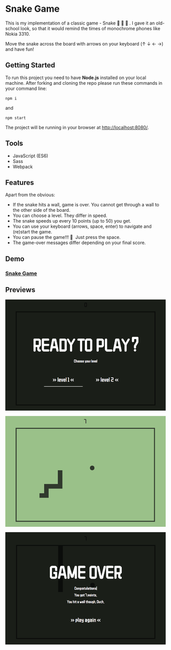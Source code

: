 # Snake Game

T​his​ is my implementation of a classic game - Snake :snake: :snake: :snake: ​. I gave it an old-school look, so that it would remind the times of monochrome phones like Nokia 3310. 

Move the snake across the board with arrows on your keyboard (↑ ↓ ← →) and have fun!



## Getting Started

To run this project you need to have **Node.js** installed on your local machine. After forking and cloning the repo please run these commands in your command line:

```
npm i
```

and

```
npm start
```

The project will be running in your browser at <http://localhost:8080/>.



## Tools

- JavaScript (ES6)
- Sass
- Webpack



## Features

Apart from the obvious:

- If the snake hits a wall, game is over. You cannot get through a wall to the other side of the board.
- You can choose a level. They differ in speed.
- The snake speeds up every 10 points (up to 50) you get.
- You can use your keyboard (arrows, space, enter) to navigate and (re)start the game.
- You can pause the game!!! :clap: ​ Just press the space.
- The game-over messages differ depending on your final score.



## Demo

### [Snake Game](https://karin-on.github.io/snake/)



## Previews

![winnie-game_prev1](./images/snake_prev1.png)

![winnie-game_prev2](./images/snake_prev2.png)

![winnie-game_prev3](./images/snake_prev3.png)

